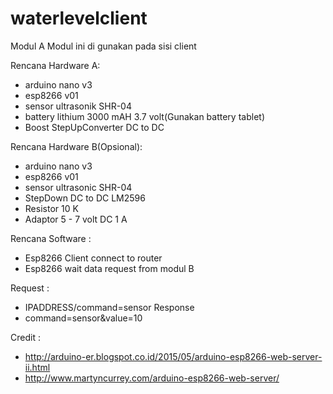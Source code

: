 # waterlevelclient

Modul A
Modul ini di gunakan pada sisi client

Rencana Hardware A:
- arduino nano v3
- esp8266 v01
- sensor ultrasonik SHR-04
- battery lithium 3000 mAH 3.7 volt(Gunakan battery tablet)
- Boost StepUpConverter DC to DC 

Rencana Hardware B(Opsional):
- arduino nano v3
- esp8266 v01
- sensor ultrasonic SHR-04
- StepDown DC to DC LM2596
- Resistor 10 K
- Adaptor 5 - 7 volt DC 1 A

Rencana Software :
- Esp8266 Client connect to router 
- Esp8266 wait data request from modul B

Request :
- IPADDRESS/command=sensor
Response
- command=sensor&value=10

      
Credit :
- http://arduino-er.blogspot.co.id/2015/05/arduino-esp8266-web-server-ii.html
- http://www.martyncurrey.com/arduino-esp8266-web-server/
